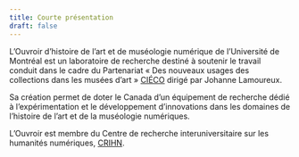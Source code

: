 ```yaml
---
title: Courte présentation
draft: false
---
```


L’Ouvroir d’histoire de l’art et de muséologie numérique de l’Université de Montréal est un laboratoire de recherche destiné à soutenir le travail conduit dans le cadre du Partenariat « Des nouveaux usages des collections dans les musées d’art » [CIÉCO](https://cieco.umontreal.ca/) dirigé par Johanne Lamoureux.

Sa création permet de doter le Canada d’un équipement de recherche dédié à l’expérimentation et le développement d’innovations dans les domaines de l’histoire de l’art et de la muséologie numériques.

L’Ouvroir est membre du Centre de recherche interuniversitaire sur les humanités numériques, [CRIHN](https://www.crihn.org/).

